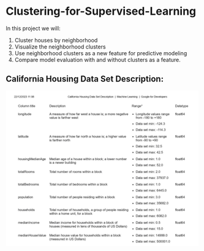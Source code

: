 # Clustering-for-Supervised-Learning
In this project we will:

1. Cluster houses by neighborhood
2. Visualize the neighborhood clusters
3. Use neighborhood clusters as a new feature for predictive modeling
4. Compare model evaluation with and without clusters as a feature.



## California Housing Data Set Description:
![Image](https://github.com/souadkhailia/Clustering-for-Supervised-Learning/blob/9398d2490b2f03f1bfc92af542583713aaec7c18/California%20Housing%20Data%20Set%20Description.jpg)
